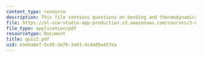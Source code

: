 ```yaml
---
content_type: resource
description: This file contains questions on bonding and thermodynamics in quiz 2.
file: https://ol-ocw-studio-app-production.s3.amazonaws.com/courses/3-012-fundamentals-of-materials-science-fall-2005/eaeba6e75c452e763a034c4a89a457ea_quiz2.pdf
file_type: application/pdf
resourcetype: Document
title: quiz2.pdf
uid: eaeba6e7-5c45-2e76-3a03-4c4a89a457ea
---
```

